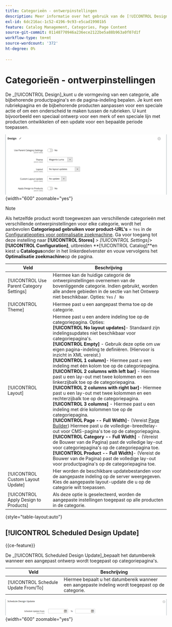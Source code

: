```yaml
---
title: Categorieën - ontwerpinstellingen
description: Meer informatie over het gebruik van de [!UICONTROL Design] instellingen om het uiterlijk van een categorie, alle bijbehorende productpagina's en de paginalay-out te definiëren.
exl-id: 6dc216ac-1c52-4196-9c93-e5cad19901b5
feature: Catalog Management, Categories, Page Content
source-git-commit: 01148770946a236ece2122be5a88b963a0f07d1f
workflow-type: tm+mt
source-wordcount: '372'
ht-degree: 0%

---
```


# Categorieën - ontwerpinstellingen

De _[!UICONTROL Design]_kunt u de vormgeving van een categorie, alle bijbehorende productpagina&#39;s en de pagina-indeling bepalen. Je kunt een rubriekpagina en de bijbehorende producten aanpassen voor een speciale actie of om een onderscheid te maken tussen de rubrieken. U kunt bijvoorbeeld een speciaal ontwerp voor een merk of een speciale lijn met producten ontwikkelen of een update voor een bepaalde periode toepassen.

![Ontwerpinstellingen voor een categorie](./assets/category-design.png){width="600" zoomable="yes"}

>[!NOTE]
>
>Als hetzelfde product wordt toegewezen aan verschillende categorieën met verschillende ontwerpinstellingen voor elke categorie, wordt het aanbevolen **Categoriepad gebruiken voor product-URL&#39;s** = `Yes` in de [Configuratieopties voor optimalisatie zoekmachine](../configuration-reference/catalog/catalog.md#search-engine-optimization). Ga voor toegang tot deze instelling naar  **[!UICONTROL Stores]** > _[!UICONTROL Settings]_>**[!UICONTROL Configuration]**, uitbreiden **[!UICONTROL Catalog]**en kiest u **Catalogus**onder in het linkerdeelvenster en vouw vervolgens het **Optimalisatie zoekmachine**op de pagina.

| Veld | Beschrijving |
|--- |--- |
| [!UICONTROL Use Parent Category Settings] | Hiermee kan de huidige categorie de ontwerpinstellingen overnemen van de bovenliggende categorie. Indien gebruikt, worden alle andere gebieden in de sectie van het Ontwerp niet beschikbaar. Opties: `Yes` / ` No` |
| [!UICONTROL Theme] | Hiermee past u een aangepast thema toe op de categorie. |
| [!UICONTROL Layout] | Hiermee past u een andere indeling toe op de categoriepagina. Opties: <br/>**[!UICONTROL No layout updates]**- Standaard zijn indelingsupdates niet beschikbaar voor categoriepagina&#39;s.<br/>**[!UICONTROL Empty]** - Gebruik deze optie om uw eigen pagina-indeling te definiëren. (Hiervoor is inzicht in XML vereist.) <br/>**[!UICONTROL 1 column]**- Hiermee past u een indeling met één kolom toe op de categoriepagina.<br/>**[!UICONTROL 2 columns with left bar]** - Hiermee past u een lay-out met twee kolommen en een linkerzijbalk toe op de categoriepagina. <br/>**[!UICONTROL 2 columns with right bar]**- Hiermee past u een lay-out met twee kolommen en een rechterzijbalk toe op de categoriepagina.<br/>**[!UICONTROL 3 columns]** - Hiermee past u een indeling met drie kolommen toe op de categoriepagina.<br/>**[!UICONTROL Page -- Full Width]**- (Vereist [Page Builder](../page-builder/introduction.md)) Hiermee past u de volledige-breedtelay-out voor CMS-pagina&#39;s toe op de categoriepagina.<br/>**[!UICONTROL Category -- Full Width]** - (Vereist de Bouwer van de Pagina) past de volledige lay-out voor categoriepagina&#39;s op de categoriepagina toe. <br/>**[!UICONTROL Product -- Full Width]**- (Vereist de Bouwer van de Pagina) past de volledige lay-out voor productpagina&#39;s op de categoriepagina toe. |
| [!UICONTROL Custom Layout Update] | Hier worden de beschikbare updatebestanden voor de aangepaste indeling op de server weergegeven. Kies de aangepaste layout-update die u op de categorie wilt toepassen. |
| [!UICONTROL Apply Design to Products] | Als deze optie is geselecteerd, worden de aangepaste instellingen toegepast op alle producten in de categorie. |

{style="table-layout:auto"}

## [!UICONTROL Scheduled Design Update]

{{ce-feature}}

De _[!UICONTROL Scheduled Design Update]_bepaalt het datumbereik wanneer een aangepast ontwerp wordt toegepast op categoriepagina&#39;s.

| Veld | Beschrijving |
|--- |--- |
| [!UICONTROL Schedule Update From/To] | Hiermee bepaalt u het datumbereik wanneer een aangepaste indeling wordt toegepast op de categorie. |

![Geplande ontwerpupdate](./assets/category-scheduled-design-update.png){width="600" zoomable="yes"}
